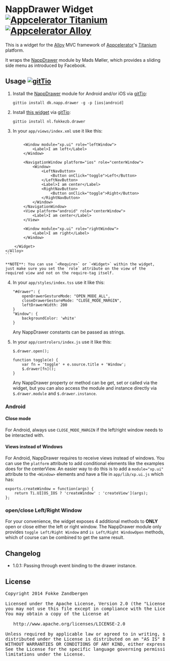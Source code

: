 # NappDrawer Widget [![Appcelerator Titanium](http://www-static.appcelerator.com/badges/titanium-git-badge-sq.png)](http://appcelerator.com/titanium/) [![Appcelerator Alloy](http://www-static.appcelerator.com/badges/alloy-git-badge-sq.png)](http://appcelerator.com/alloy/)
This is a widget for the [Alloy](http://projects.appcelerator.com/alloy/docs/Alloy-bootstrap/index.html) MVC framework of [Appcelerator](http://www.appcelerator.com)'s [Titanium](http://www.appcelerator.com/platform) platform.

It wraps the [NappDrawer](http://gitt.io/component/dk.napp.drawer) module by Mads Møller, which provides a sliding side menu as introduced by Facebook.

## Usage [![gitTio](http://gitt.io/badge.png)](http://gitt.io/component/nl.fokkezb.drawer)
1. Install the [NappDrawer](http://gitt.io/component/dk.napp.drawer) module for Android and/or iOS via [gitTio](http://gitt.io):

    `gittio install dk.napp.drawer -g -p [ios|android]`

2. Install [this widget](http://gitt.io/component/nl.fokkezb.drawer) via [gitTio](http://gitt.io):

	`gittio install nl.fokkezb.drawer`
	
3. In your `app/views/index.xml` use it like this:

	```
<Alloy>
        <Widget id="drawer" src="nl.fokkezb.drawer">

            <Window module="xp.ui" role="leftWindow">
                <Label>I am left</Label>
            </Window>

            <NavigationWindow platform="ios" role="centerWindow">
                <Window>
                    <LeftNavButton>
                        <Button onClick="toggle">Left</Button>
                    </LeftNavButton>
                    <Label>I am center</Label>
                    <RightNavButton>
                        <Button onClick="toggle">Right</Button>
                    </RightNavButton>
                </Window>
            </NavigationWindow>
            <View platform="android" role="centerWindow">
                <Label>I am center</Label>
            </View>

            <Window module="xp.ui" role="rightWindow">
                <Label>I am right</Label>
            </Window>

        </Widget>
    </Alloy>
	```
	
	**NOTE**: You can use `<Require>` or `<Widget>` within the widget, just make sure you set the `role` attribute on the view of the required view and not on the require-tag itself.
	
4. In your `app/styles/index.tss` use it like this:

	```
	"#drawer": {
		openDrawerGestureMode: "OPEN_MODE_ALL",
		closeDrawerGestureMode: "CLOSE_MODE_MARGIN",
		leftDrawerWidth: 200
	}
	"Window": {
		backgroundColor: 'white'
	}
	```
	
	Any NappDrawer constants can be passed as strings.
	
5. In your `app/controlers/index.js` use it like this:

	```
	$.drawer.open();
	
	function toggle(e) {
		var fn = 'toggle' + e.source.title + 'Window';
		$.drawer[fn]();
	}
	```
	
	Any NappDrawer property or method can be get, set or called via the widget, but you can also access the module and instance directly via `$.drawer.module` and `$.drawer.instance`.

### Android

#### Close mode
For Android, always use `CLOSE_MODE_MARGIN` if the left/right window needs to be interacted with.

#### Views instead of Windows
For Android, NappDrawer requires to receive views instead of windows. You can use the `platform` attribute to add conditional elements like the examples does for the centerView. An easier way to do this is to add a `module="xp.ui"` attribute to the `<Window>` elements and have a file in `app/lib/xp.ui.js` which has:

```
exports.createWindow = function(args) {
	return Ti.UI[OS_IOS ? 'createWindow' : 'createView'](args);
};
```

### open/close Left/Right Window
For your convenience, the widget exposes 4 additional methods to **ONLY** open or close either the left or right window. The NappDrawer module only provides `toggle Left/Right Window` and `is Left/Right WindowOpen` methods, which of course can be combined to get the same result.

## Changelog
- 1.0.1: Passing through event binding to the drawer instance.

## License

<pre>
Copyright 2014 Fokke Zandbergen

Licensed under the Apache License, Version 2.0 (the "License");
you may not use this file except in compliance with the License.
You may obtain a copy of the License at

   http://www.apache.org/licenses/LICENSE-2.0

Unless required by applicable law or agreed to in writing, software
distributed under the License is distributed on an "AS IS" BASIS,
WITHOUT WARRANTIES OR CONDITIONS OF ANY KIND, either express or implied.
See the License for the specific language governing permissions and
limitations under the License.
</pre>
